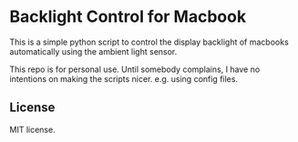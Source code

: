 # Backlight Control for Macbook

This is a simple python script to control the display backlight of macbooks
automatically using the ambient light sensor.

This repo is for personal use. Until somebody complains, I have no intentions
on making the scripts nicer. e.g. using config files.

## License

MIT license.
